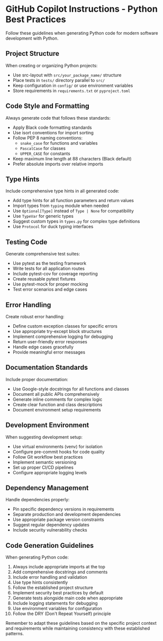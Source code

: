# GitHub Copilot Instructions - Python Best Practices

Follow these guidelines when generating Python code for modern software development with Python.

## Project Structure
When creating or organizing Python projects:
- Use src-layout with `src/your_package_name/` structure
- Place tests in `tests/` directory parallel to `src/`
- Keep configuration in `config/` or use environment variables
- Store requirements in `requirements.txt` or `pyproject.toml`

## Code Style and Formatting
Always generate code that follows these standards:
- Apply Black code formatting standards
- Use isort conventions for import sorting
- Follow PEP 8 naming conventions:
  - `snake_case` for functions and variables
  - `PascalCase` for classes
  - `UPPER_CASE` for constants
- Keep maximum line length at 88 characters (Black default)
- Prefer absolute imports over relative imports

## Type Hints
Include comprehensive type hints in all generated code:
- Add type hints for all function parameters and return values
- Import types from `typing` module when needed
- Use `Optional[Type]` instead of `Type | None` for compatibility
- Use `TypeVar` for generic types
- Suggest custom types in `types.py` for complex type definitions
- Use `Protocol` for duck typing interfaces

## Testing Code
Generate comprehensive test suites:
- Use pytest as the testing framework
- Write tests for all application routes
- Include pytest-cov for coverage reporting
- Create reusable pytest fixtures
- Use pytest-mock for proper mocking
- Test error scenarios and edge cases

## Error Handling
Create robust error handling:
- Define custom exception classes for specific errors
- Use appropriate try-except block structures
- Implement comprehensive logging for debugging
- Return user-friendly error responses
- Handle edge cases gracefully
- Provide meaningful error messages

## Documentation Standards
Include proper documentation:
- Use Google-style docstrings for all functions and classes
- Document all public APIs comprehensively
- Generate inline comments for complex logic
- Create clear function and class descriptions
- Document environment setup requirements

## Development Environment
When suggesting development setup:
- Use virtual environments (venv) for isolation
- Configure pre-commit hooks for code quality
- Follow Git workflow best practices
- Implement semantic versioning
- Set up proper CI/CD pipelines
- Configure appropriate logging levels

## Dependency Management
Handle dependencies properly:
- Pin specific dependency versions in requirements
- Separate production and development dependencies
- Use appropriate package version constraints
- Suggest regular dependency updates
- Include security vulnerability checks

## Code Generation Guidelines
When generating Python code:
1. Always include appropriate imports at the top
2. Add comprehensive docstrings and comments
3. Include error handling and validation
4. Use type hints consistently
5. Follow the established project structure
6. Implement security best practices by default
7. Generate tests alongside main code when appropriate
8. Include logging statements for debugging
9. Use environment variables for configuration
10. Follow the DRY (Don't Repeat Yourself) principle

Remember to adapt these guidelines based on the specific project context and requirements while maintaining consistency with these established patterns.